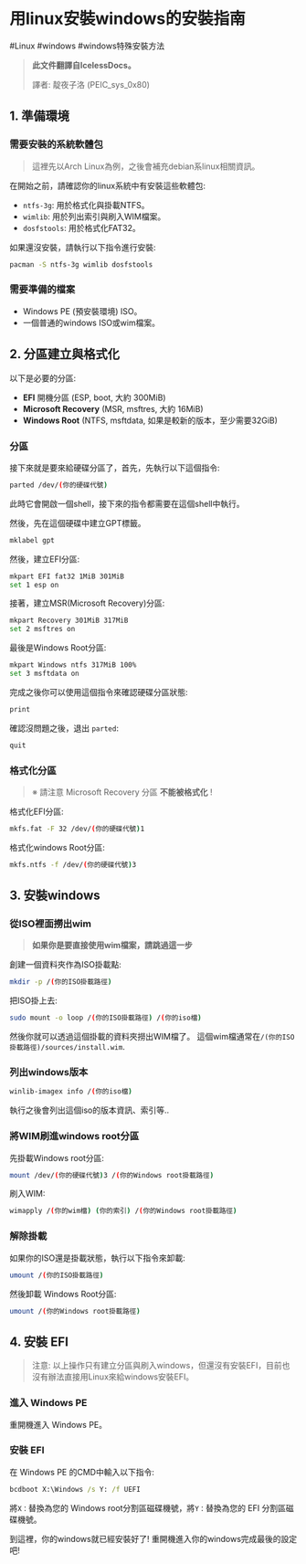 # 用linux安裝windows的安裝指南

#Linux #windows #windows特殊安裝方法

>**此文件翻譯自IcelessDocs。**
>
>譯者: 靛夜子洛 (PEIC_sys_0x80)

## 1. 準備環境

### 需要安裝的系統軟體包

>這裡先以Arch Linux為例，之後會補充debian系linux相關資訊。

在開始之前，請確認你的linux系統中有安裝這些軟體包:
- `ntfs-3g`: 用於格式化與掛載NTFS。
- `wimlib`: 用於列出索引與刷入WIM檔案。
- `dosfstools`: 用於格式化FAT32。

如果還沒安裝，請執行以下指令進行安裝:

```bash
pacman -S ntfs-3g wimlib dosfstools
```

### 需要準備的檔案

- Windows PE (預安裝環境) ISO。
- 一個普通的windows ISO或wim檔案。

## 2. 分區建立與格式化

以下是必要的分區:
- **EFI** 開機分區 (ESP, boot, 大約 300MiB)
- **Microsoft Recovery** (MSR, msftres, 大約 16MiB)
- **Windows Root** (NTFS, msftdata, 如果是較新的版本，至少需要32GiB)

### 分區

接下來就是要來給硬碟分區了，首先，先執行以下這個指令:

```bash
parted /dev/(你的硬碟代號)
```

此時它會開啟一個shell，接下來的指令都需要在這個shell中執行。

然後，先在這個硬碟中建立GPT標籤。

```bash
mklabel gpt
```

然後，建立EFI分區:

```bash
mkpart EFI fat32 1MiB 301MiB
set 1 esp on
```

接著，建立MSR(Microsoft Recovery)分區:

```bash
mkpart Recovery 301MiB 317MiB
set 2 msftres on
```

最後是Windows Root分區:

```bash
mkpart Windows ntfs 317MiB 100%
set 3 msftdata on
```

完成之後你可以使用這個指令來確認硬碟分區狀態:

```bash
print
```

確認沒問題之後，退出 `parted`:

```bash
quit
```

### 格式化分區

> ※ 請注意 Microsoft Recovery 分區 **不能被格式化** !

格式化EFI分區:

```bash
mkfs.fat -F 32 /dev/(你的硬碟代號)1
```

格式化windows Root分區:

```bash
mkfs.ntfs -f /dev/(你的硬碟代號)3
```

## 3. 安裝windows

### 從ISO裡面撈出wim

> **如果你是要直接使用wim檔案，請跳過這一步**

創建一個資料夾作為ISO掛載點:

```bash
mkdir -p /(你的ISO掛載路徑)
```

把ISO掛上去:

```bash
sudo mount -o loop /(你的ISO掛載路徑) /(你的iso檔)
```

然後你就可以透過這個掛載的資料夾撈出WIM檔了。 這個wim檔通常在`/(你的ISO掛載路徑)/sources/install.wim`.

### 列出windows版本

```bash
winlib-imagex info /(你的iso檔)
```

執行之後會列出這個iso的版本資訊、索引等..


### 將WIM刷進windows root分區

先掛載Windows root分區:

```bash
mount /dev/(你的硬碟代號)3 /(你的Windows root掛載路徑)
```

刷入WIM:

```bash
wimapply /(你的wim檔) (你的索引) /(你的Windows root掛載路徑)
```

### 解除掛載

如果你的ISO還是掛載狀態，執行以下指令來卸載:

```bash
umount /(你的ISO掛載路徑)
```

然後卸載 Windows Root分區:

```bash
umount /(你的Windows root掛載路徑)
```

## 4. 安裝 EFI

> 注意: 以上操作只有建立分區與刷入windows，但還沒有安裝EFI，目前也沒有辦法直接用Linux來給windows安裝EFI。

### 進入 Windows PE

重開機進入 Windows PE。

### 安裝 EFI

在 Windows PE 的CMD中輸入以下指令:

```cmd
bcdboot X:\Windows /s Y: /f UEFI 
```

將`X：`替換為您的 Windows root分割區磁碟機號，將`Y：`替換為您的 EFI 分割區磁碟機號。

到這裡，你的windows就已經安裝好了! 重開機進入你的windows完成最後的設定吧!
